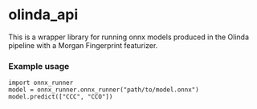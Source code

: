 # olinda_api

This is a wrapper library for running onnx models produced in the Olinda pipeline with a Morgan Fingerprint featurizer.

### Example usage

```
import onnx_runner
model = onnx_runner.onnx_runner("path/to/model.onnx")
model.predict(["CCC", "CCO"])
```
